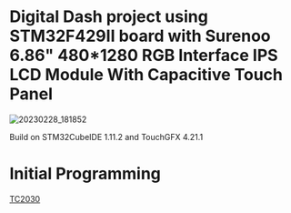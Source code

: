 # Digital Dash project using STM32F429II board with Surenoo 6.86" 480*1280 RGB Interface IPS LCD Module With Capacitive Touch Panel

![20230228_181852](https://user-images.githubusercontent.com/12942077/221971690-ed7a70cc-e0ea-4f51-b5da-a2c43340a69c.jpg)

Build on STM32CubeIDE 1.11.2 and TouchGFX 4.21.1


# Initial Programming

[TC2030](https://github.com/rusefi/rusefi/wiki/Tag-Connect-TC2030) 